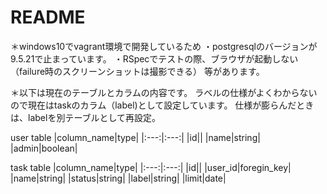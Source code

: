 # README

＊windows10でvagrant環境で開発しているため
・postgresqlのバージョンが9.5.21で止まっています。
・RSpecでテストの際、ブラウザが起動しない
（failure時のスクリーンショットは撮影できる）
等があります。

＊以下は現在のテーブルとカラムの内容です。
ラベルの仕様がよくわからないので現在はtaskのカラム（label)として設定しています。
仕様が膨らんだときは、labelを別テーブルとして再設定。


user table
|column_name|type|
|:---:|:---:|
|id||
|name|string|
|admin|boolean|

task table
|column_name|type|
|:---:|:---:|
|id||
|user_id|foregin_key|
|name|string|
|status|string|
|label|string|
|limit|date|
